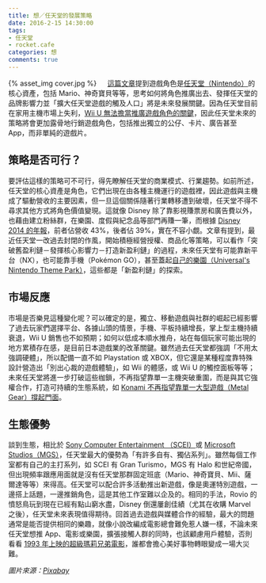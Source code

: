 ```yaml
---
title: 想／任天堂的發展策略
date: 2016-2-15 14:30:00
tags: 
- 任天堂
- rocket.cafe
categories: 想
comments: true
---
```

{% asset_img cover.jpg %}
　
[這篇文章](http://rocket.cafe/talks/44942)提到遊戲角色是[任天堂（Nintendo）](https://zh.wikipedia.org/zh-hant/任天堂)的核心資產，包括 Mario、神奇寶貝等等，思考如何將角色推廣出去、發揮任天堂的品牌影響力並「擴大任天堂遊戲的觸及人口」將是未來發展關鍵。因為任天堂目前在家用主機市場上失利，[Wii U 無法擔當推廣遊戲角色的關鍵](http://wii.tgbus.com.tw/gongluemiji/20150703/722218.html)，因此任天堂未來的策略將會更加露骨地行銷遊戲角色，包括推出獨立的公仔、卡片、廣告甚至 App，而非單純的遊戲片。<!--more-->
　
## 策略是否可行？
要評估這樣的策略可不可行，得先瞭解任天堂的商業模式、行業趨勢。如前所述，任天堂的核心資產是角色，它們出現在由各種主機運行的遊戲裡，因此遊戲與主機成了驅動營收的主要因素，但一旦這個關係隨著行業轉移遭到破壞，任天堂不得不尋求其他方式將角色價值變現。這就像 Disney 除了靠影視賺票房和廣告費以外，也藉由建立粉絲群，在樂園、度假與紀念品等部門再賺一筆，而根據 [Disney 2014 的年報](http://www.fool.com/investing/general/2014/12/17/2-things-walt-disney-co-investors-will-be-watching.aspx)，前者佔營收 43%，後者佔 39%，實在不容小覷。文章有提到，最近任天堂一改過去封閉的作風，開始積極經營授權、商品化等策略，可以看作「突破舊盈利鏈－發揮核心影響力－打造新盈利鏈」的過程，未來任天堂有可能靠新平台（NX），也可能靠手機（Pokémon GO），甚至蓋起[自己的樂園（Universal's Nintendo Theme Park）](http://www.forbes.com/sites/insertcoin/2015/05/08/the-attractions-we-have-to-see-at-universals-nintendo-theme-park/)，這些都是「新盈利鏈」的探索。

## 市場反應
市場是否樂見這種變化呢？可以確定的是，獨立、移動遊戲與社群的崛起已經影響了過去玩家們選擇平台、各據山頭的情景，手機、平板持續增長，掌上型主機持續衰退，Wii U 銷售也不如預期；如何以低成本順水推舟，站在每個玩家可能出現的地方累積存在感，是目前日本遊戲業的改革關鍵。雖然過去任天堂都強調「不用太強調硬體」，所以配備一直不如 Playstation 或 XBOX，但它還是某種程度靠特殊設計營造出「別出心裁的遊戲體驗」，如 Wii 的體感，或 Wii U 的觸控面板等等；未來任天堂將進一步打破這些枷鎖，不再指望靠單一主機突破重圍，而是與其它強權合作，打造可持續的生態系統，如 [Konami 不再指望靠單一大型遊戲（Metal Gear）撐起門面](http://www.newyorker.com/tech/elements/why-did-hideo-kojima-leave-konami)。

## 生態優勢
談到生態，相比於 [Sony Computer Entertainment （SCEI）](https://en.wikipedia.org/wiki/Sony_Computer_Entertainment)或 [Microsoft Studios（MGS）](https://en.wikipedia.org/wiki/Microsoft_Studios)，任天堂最大的優勢為「有許多自有、獨佔系列」。雖然每個工作室都有自己的主打系列，如 SCEI 有 Gran Turismo，MGS 有 Halo 和世紀帝國，但出現頻率跟應用面就是沒有任天堂那群固定班底（Mario、神奇寶貝、Mii、薩爾達等等）來得高。任天堂可以配合許多活動推出新遊戲，像是奧運特別遊戲，一邊搭上話題，一邊推銷角色，這是其他工作室難以企及的。相同的手法，Rovio 的憤怒鳥玩到現在已經有點山窮水盡，Disney 倒還屢創佳績（尤其在收購 Marvel 之後），任天堂未來表現值得期待。回首過去遊戲與媒體合作的經驗，最大的問題通常是能否提供相同的樂趣，就像小說改編成電影總會難免惹人嫌一樣，不論未來任天堂想推 App、電影或樂園，擴張接觸人群的同時，也該顧慮用戶體驗，否則看看 [1993 年上映的超級瑪莉兄弟電影](https://www.youtube.com/watch?v=wtMZKYnLg5c)，誰都會擔心美好事物轉眼變成一場大災難。

*圖片來源：[Pixabay](https://pixabay.com/)*